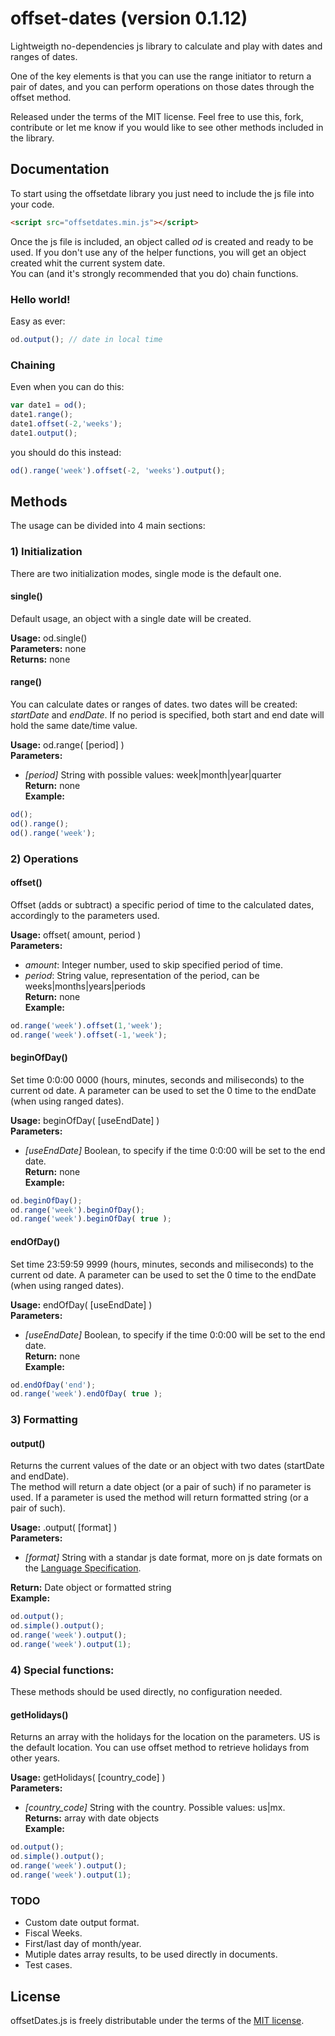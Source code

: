 # offset-dates (version 0.1.12)
Lightweigth no-dependencies js library to calculate and play with dates and ranges of dates.

One of the key elements is that you can use the range initiator to return a pair of dates, and you can perform operations on those dates through the offset method.

Released under the terms of the MIT license. Feel free to use this, fork, contribute or let me know if you would like to see other methods included in the library.

## Documentation

To start using the offsetdate library you just need to include the js file into your code.

```html
<script src="offsetdates.min.js"></script>
```

Once the js file is included, an object called *od* is created and ready to be used. If you don't use any of the helper functions, you will get an object created whit the current system date.  
You can (and it's strongly recommended that you do) chain functions.

### Hello world!

Easy as ever:
```javascript
od.output(); // date in local time
```

### Chaining 
Even when you can do this:
```javascript
var date1 = od();
date1.range();
date1.offset(-2,'weeks');
date1.output();
```

you should do this instead:
```javascript
od().range('week').offset(-2, 'weeks').output();
```

## Methods

The usage can be divided into 4 main sections:

### 1) Initialization

There are two initialization modes, single mode is the default one.

#### single()
Default usage, an object with a single date will be created.

**Usage:** od.single()  
**Parameters:** none  
**Returns:** none  

#### range()
You can calculate dates or ranges of dates. two dates will be created: *startDate* and *endDate*. If no period is specified, both start and end date will hold the same date/time value.

**Usage:** od.range( [period] )  
**Parameters:**  
- *[period]* String with possible values: week|month|year|quarter  
**Return:** none  
**Example:**  
```javascript
od();
od().range();
od().range('week');
```

### 2) Operations

#### offset()
Offset (adds or subtract) a specific period of time to the calculated dates, accordingly to the parameters used.

**Usage:** offset( amount, period )  
**Parameters:**  
- *amount*: Integer number, used to skip specified period of time.
- *period*: String value, representation of the period, can be weeks|months|years|periods  
**Return:** none  
**Example:**  
```javascript
od.range('week').offset(1,'week');
od.range('week').offset(-1,'week');
```

#### beginOfDay()
Set time 0:0:00 0000 (hours, minutes, seconds and miliseconds) to the current od date. A parameter can be used to set the 0 time to the endDate (when using ranged dates).

**Usage:** beginOfDay( [useEndDate] )  
**Parameters:**   
- *[useEndDate]* Boolean, to specify if the time 0:0:00 will be set to the end date.  
**Return:** none  
**Example:**  
```javascript
od.beginOfDay();
od.range('week').beginOfDay();
od.range('week').beginOfDay( true );
```

#### endOfDay()
Set time 23:59:59 9999 (hours, minutes, seconds and miliseconds) to the current od date. A parameter can be used to set the 0 time to the endDate (when using ranged dates).

**Usage:** endOfDay( [useEndDate] )  
**Parameters:**  
- *[useEndDate]* Boolean, to specify if the time 0:0:00 will be set to the end date.  
**Return:** none  
**Example:**
```javascript
od.endOfDay('end');
od.range('week').endOfDay( true );
```

### 3) Formatting

#### output()
Returns the current values of the date or an object with two dates (startDate and endDate).  
The method will return a date object (or a pair of such) if no parameter is used.
If a parameter is used the method will return formatted string (or a pair of such).

**Usage:** .output( [format] )  
**Parameters:**  
- *[format]* String with a standar js date format, more on js date formats on the [Language Specification](http://www.ecma-international.org/ecma-262/6.0/#sec-date-time-string-format).

**Return:** Date object or formatted string  
**Example:**
```javascript
od.output();
od.simple().output();
od.range('week').output();
od.range('week').output(1);
```

### 4) Special functions:

These methods should be used directly, no configuration needed.

#### getHolidays()

Returns an array with the holidays for the location on the parameters. US is the default location. You can use offset method to retrieve holidays from other years.

**Usage:** getHolidays( [country_code] )  
**Parameters:**  
- *[country_code]* String with the country. Possible values: us|mx.  
**Returns:** array with date objects  
**Example:**  
```javascript
od.output();
od.simple().output();
od.range('week').output();
od.range('week').output(1);
```

### TODO
- Custom date output format.
- Fiscal Weeks.
- First/last day of month/year.
- Mutiple dates array results, to be used directly in documents.
- Test cases.

## License

offsetDates.js is freely distributable under the terms of the [MIT license](https://github.com/jocelo/offset-dates/blob/master/LICENSE).